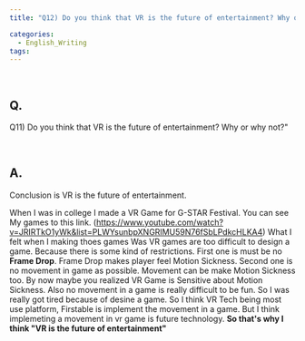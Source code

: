 ```yaml
---
title: "Q12) Do you think that VR is the future of entertainment? Why or why not?"

categories:
  - English_Writing
tags:
---
```

<br>

<h2>
Q. 
</h2>

Q11) Do you think that VR is the future of entertainment? Why or why not?"

<br>

<h2>
A. 
</h2>

Conclusion is VR is the future of entertainment. 

When I was in college I made a VR Game for G-STAR Festival. You can see My games to this link. (https://www.youtube.com/watch?v=JRIRTkO1yWk&list=PLWYsunbpXNGRIMU59N76fSbLPdkcHLKA4) What I felt when I making thoes games Was VR games are too difficult to design a game. Because there is some kind of restrictions. First one is must be no **Frame Drop**. Frame Drop makes player feel Motion Sickness. Second one is no movement in game as possible. Movement can be make Motion Sickness too. By now maybe you realized VR Game is Sensitive about Motion Sickness. Also no movement in a game is really difficult to be fun. So I was really got tired because of desine a game. So I think VR Tech being most use platform, Firstable is implement the movement in a game. But I think implemeting a movement in vr game is future technology. **So that's why I think "VR is the future of entertainment"**

